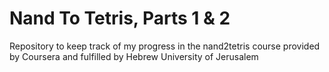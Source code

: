 # Nand To Tetris, Parts 1 & 2
Repository to keep track of my progress in the nand2tetris course provided by Coursera and fulfilled by Hebrew University of Jerusalem
